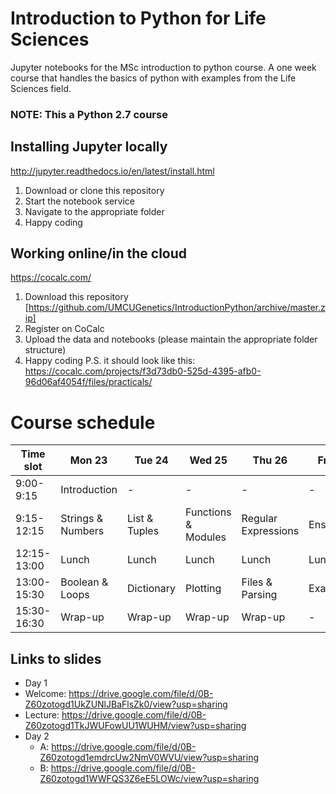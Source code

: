 # Introduction to Python for Life Sciences
Jupyter notebooks for the MSc introduction to python course.
A one week course that handles the basics of python with examples from the Life Sciences field.

### NOTE: This a Python 2.7 course

## Installing Jupyter locally
http://jupyter.readthedocs.io/en/latest/install.html
1. Download or clone this repository
2. Start the notebook service
3. Navigate to the appropriate folder
4. Happy coding

## Working online/in the cloud
https://cocalc.com/
1. Download this repository [https://github.com/UMCUGenetics/IntroductionPython/archive/master.zip]
2. Register on CoCalc
3. Upload the data and notebooks (please maintain the appropriate folder structure)
4. Happy coding
P.S. it should look like this: https://cocalc.com/projects/f3d73db0-525d-4395-afb0-96d06af4054f/files/practicals/

# Course schedule
| Time slot   | Mon 23 | Tue 24 | Wed 25 | Thu 26 | Fri 27 |
| --- | --- | --- | --- | --- | --- |
| 9:00-9:15   | Introduction | - | - | - | - |
| 9:15-12:15  | Strings & Numbers | List & Tuples | Functions & Modules | Regular Expressions | Ensemble |
| 12:15-13:00 | Lunch | Lunch | Lunch | Lunch | Lunch |
| 13:00-15:30 | Boolean & Loops | Dictionary | Plotting | Files & Parsing | Exam |
| 15:30-16:30 | Wrap-up | Wrap-up | Wrap-up | Wrap-up | - | 

## Links to slides
* Day 1
 * Welcome: https://drive.google.com/file/d/0B-Z60zotogd1UkZUNlJBaFlsZk0/view?usp=sharing
 * Lecture: https://drive.google.com/file/d/0B-Z60zotogd1TkJWUFowUU1WUHM/view?usp=sharing
* Day 2 
  * A: https://drive.google.com/file/d/0B-Z60zotogd1emdrcUw2NmV0WVU/view?usp=sharing
  * B: https://drive.google.com/file/d/0B-Z60zotogd1WWFQS3Z6eE5LOWc/view?usp=sharing 
